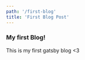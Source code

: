 ```yaml
---
path: '/first-blog'
title: 'First Blog Post'
---
```


### My first Blog!

This is my first gatsby blog <3 
